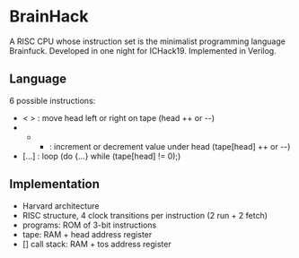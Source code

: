 # BrainHack
A RISC CPU whose instruction set is the minimalist programming language Brainfuck. 
Developed in one night for ICHack19. Implemented in Verilog.

## Language
6 possible instructions:
- < > : move head left or right on tape (head ++ or --)
- + - : increment or decrement value under head (tape[head] ++ or --)
- [...] : loop (do {...} while (tape[head] != 0);)

## Implementation
- Harvard architecture
- RISC structure, 4 clock transitions per instruction (2 run + 2 fetch)
- programs: ROM of 3-bit instructions
- tape: RAM + head address register
- [] call stack: RAM + tos address register

